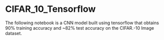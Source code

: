 # CIFAR_10_Tensorflow


The following notebook is a CNN model built using tensorflow that obtains 90% training accuracy and ~82% test accuracy on the CIFAR.-10 Image dataset. 
